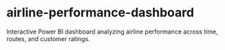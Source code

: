 # airline-performance-dashboard
Interactive Power BI dashboard analyzing airline performance across time, routes, and customer ratings.
